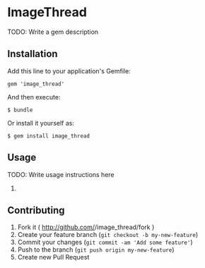 # ImageThread

TODO: Write a gem description

## Installation

Add this line to your application's Gemfile:

    gem 'image_thread'

And then execute:

    $ bundle

Or install it yourself as:

    $ gem install image_thread

## Usage

TODO: Write usage instructions here

1.

## Contributing

1. Fork it ( http://github.com/<my-github-username>/image_thread/fork )
2. Create your feature branch (`git checkout -b my-new-feature`)
3. Commit your changes (`git commit -am 'Add some feature'`)
4. Push to the branch (`git push origin my-new-feature`)
5. Create new Pull Request
